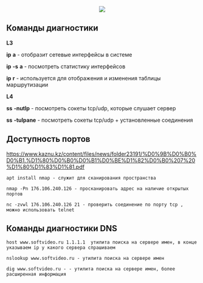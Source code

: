 <p align="center">
<image src="https://github.com/LLlMEJIb87/LINUX/blob/main/%D0%A1%D0%B5%D1%82%D1%8C/picture/interface.PNG">
</p>

## Команды диагностики

**L3**   

**ip** **a** - отобразит сетевые интерфейсы в системе  

**ip** **-s** **a** - посмотреть статистику интерфейсов

**ip** **r** - используется для отображения и изменения таблицы маршрутизации
   
**L4**   

**ss** **-nutlp** - посмотреть сокеты tcp/udp, которые слушает сервер     

 **ss** **-tulpane** - посмотреть сокеты tcp/udp + установленные соединения

## Доступность портов
https://www.kaznu.kz/content/files/news/folder23191/%D0%9B%D0%B0%D0%B1.%D1%80%D0%B0%D0%B1%D0%BE%D1%82%D0%B0%207%20%D1%80%D1%83%D1%81.pdf
```
apt install nmap - служит для сканирования пространства  
```
```
nmap -Pn 176.106.240.126 - просканировать адрес на наличие открытых портов
```

```
nc -zvwl 176.106.240.126 21 - проверить соединение по порту tcp , можно использовать telnet
```

## Команды диагностики DNS
```
host www.softvideo.ru 1.1.1.1  утилита поиска на сервере имен, в конце указываем ip у какого сервера спрашиваем
```
```
nslookup www.softvideo.ru - утилита поиска на сервере имен
```
```
dig www.softvideo.ru - - утилита поиска на сервере имен, более расширенная информация
```

